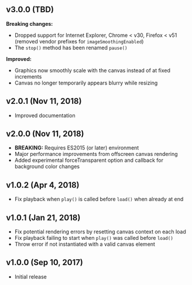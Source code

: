 ## v3.0.0 (TBD)

**Breaking changes:**
- Dropped support for Internet Explorer, Chrome < v30, Firefox < v51 (removed vendor prefixes for `imageSmoothingEnabled`)
- The `stop()` method has been renamed `pause()`

**Improved:**
- Graphics now smoothly scale with the canvas instead of at fixed increments
- Canvas no longer temporarily appears blurry while resizing

## v2.0.1 (Nov 11, 2018)

- Improved documentation

## v2.0.0 (Nov 11, 2018)

- **BREAKING:** Requires ES2015 (or later) environment
- Major performance improvements from offscreen canvas rendering
- Added experimental forceTransparent option and callback for background color changes

## v1.0.2 (Apr 4, 2018)

- Fix playback when `play()` is called before `load()` when already at end

## v1.0.1 (Jan 21, 2018)

- Fix potential rendering errors by resetting canvas context on each load
- Fix playback failing to start when `play()` was called before `load()`
- Throw error if not instantiated with a valid canvas element

## v1.0.0 (Sep 10, 2017)

- Initial release
